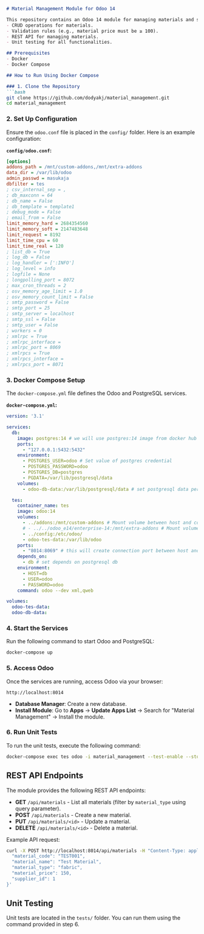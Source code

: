```markdown
# Material Management Module for Odoo 14

This repository contains an Odoo 14 module for managing materials and suppliers. The module includes:
- CRUD operations for materials.
- Validation rules (e.g., material price must be ≥ 100).
- REST API for managing materials.
- Unit testing for all functionalities.

## Prerequisites
- Docker
- Docker Compose

## How to Run Using Docker Compose

### 1. Clone the Repository
```bash
git clone https://github.com/dodyakj/material_management.git
cd material_management
```

### 2. Set Up Configuration
Ensure the `odoo.conf` file is placed in the `config/` folder. Here is an example configuration:

**`config/odoo.conf`:**
```ini
[options]
addons_path = /mnt/custom-addons,/mnt/extra-addons
data_dir = /var/lib/odoo
admin_passwd = masukaja
dbfilter = tes
; csv_internal_sep = ,
; db_maxconn = 64
; db_name = False
; db_template = template1
; debug_mode = False
; email_from = False
limit_memory_hard = 2684354560
limit_memory_soft = 2147483648
limit_request = 8192
limit_time_cpu = 60
limit_time_real = 120
; list_db = True
; log_db = False
; log_handler = [':INFO']
; log_level = info
; logfile = None
; longpolling_port = 8072
; max_cron_threads = 2
; osv_memory_age_limit = 1.0
; osv_memory_count_limit = False
; smtp_password = False
; smtp_port = 25
; smtp_server = localhost
; smtp_ssl = False
; smtp_user = False
; workers = 0
; xmlrpc = True
; xmlrpc_interface =
; xmlrpc_port = 8069
; xmlrpcs = True
; xmlrpcs_interface =
; xmlrpcs_port = 8071
```

### 3. Docker Compose Setup
The `docker-compose.yml` file defines the Odoo and PostgreSQL services.

**`docker-compose.yml`:**
```yaml
version: '3.1'

services:
  db:
    image: postgres:14 # we will use postgres:14 image from docker hub for database
    ports:
      - "127.0.0.1:5432:5432"
    environment:
      - POSTGRES_USER=odoo # Set value of postgres credential
      - POSTGRES_PASSWORD=odoo
      - POSTGRES_DB=postgres
      - PGDATA=/var/lib/postgresql/data
    volumes:
      - odoo-db-data:/var/lib/postgresql/data # set postgresql data persistence

  tes:
    container_name: tes
    image: odoo:14
    volumes:
      - ../addons:/mnt/custom-addons # Mount volume between host and container, host_dir:container_dir
      # - ../../odoo_e14/enterprise-14:/mnt/extra-addons # Mount volume between host and container, host_dir:container_dir
      - ../config:/etc/odoo/
      - odoo-tes-data:/var/lib/odoo
    ports:
      - "8014:8069" # this will create connection port between host and container, this means host_port:container_port
    depends_on:
      - db # set depends on postgresql db
    environment:
      - HOST=db
      - USER=odoo
      - PASSWORD=odoo
    command: odoo --dev xml,qweb

volumes:
  odoo-tes-data:
  odoo-db-data:
```

### 4. Start the Services
Run the following command to start Odoo and PostgreSQL:
```bash
docker-compose up
```

### 5. Access Odoo
Once the services are running, access Odoo via your browser:
```
http://localhost:8014
```

- **Database Manager**: Create a new database.
- **Install Module**: Go to **Apps** → **Update Apps List** → Search for "Material Management" → Install the module.

### 6. Run Unit Tests
To run the unit tests, execute the following command:
```bash
docker-compose exec tes odoo -i material_management --test-enable --stop-after-init
```

## REST API Endpoints
The module provides the following REST API endpoints:
- **GET** `/api/materials` - List all materials (filter by `material_type` using query parameter).
- **POST** `/api/materials` - Create a new material.
- **PUT** `/api/materials/<id>` - Update a material.
- **DELETE** `/api/materials/<id>` - Delete a material.

Example API request:
```bash
curl -X POST http://localhost:8014/api/materials -H "Content-Type: application/json" -d '{
  "material_code": "TEST001",
  "material_name": "Test Material",
  "material_type": "fabric",
  "material_price": 150,
  "supplier_id": 1
}'
```

## Unit Testing
Unit tests are located in the `tests/` folder. You can run them using the command provided in step 6.

